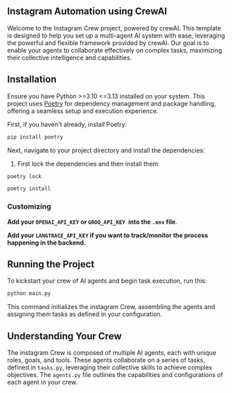 ## Instagram Automation using CrewAI

Welcome to the Instagram Crew project, powered by crewAI. This template is designed to help you set up a multi-agent AI system with ease, leveraging the powerful and flexible framework provided by crewAI. Our goal is to enable your agents to collaborate effectively on complex tasks, maximizing their collective intelligence and capabilities.
## Installation

Ensure you have Python >=3.10 <=3.13 installed on your system. This project uses [Poetry](https://python-poetry.org/) for dependency management and package handling, offering a seamless setup and execution experience.

First, if you haven't already, install Poetry:

```bash
pip install poetry
```

Next, navigate to your project directory and install the dependencies:

1. First lock the dependencies and then install them:
```bash
poetry lock
```
```bash
poetry install
```
### Customizing

**Add your `OPENAI_API_KEY` or `GROQ_API_KEY `into the `.env` file**.

**Add your `LANGTRACE_API_KEY` if you want to track/monitor the process happening in the backend.**

## Running the Project

To kickstart your crew of AI agents and begin task execution, run this:

```bash
python main.py
```

This command initializes the instagram Crew, assembling the agents and assigning them tasks as defined in your configuration.

## Understanding Your Crew

The instagram Crew is composed of multiple AI agents, each with unique roles, goals, and tools. These agents collaborate on a series of tasks, defined in `tasks.py`, leveraging their collective skills to achieve complex objectives. The `agents.py` file outlines the capabilities and configurations of each agent in your crew.
